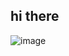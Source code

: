 ## hi there

![image](https://user-images.githubusercontent.com/46799303/173940350-4d9274b0-42d5-4bd3-8a9c-ecb217e56432.png)
